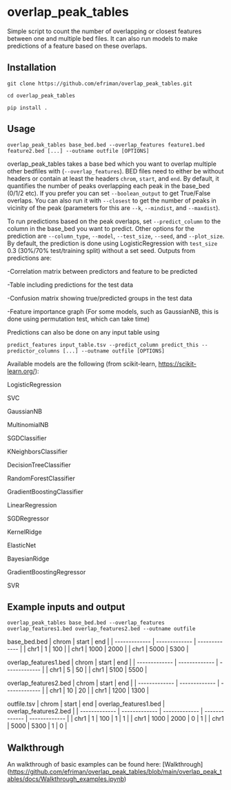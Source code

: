 # overlap_peak_tables
Simple script to count the number of overlapping or closest features between one and multiple bed files.
It can also run models to make predictions of a feature based on these overlaps.

## Installation
`git clone https://github.com/efriman/overlap_peak_tables.git`

`cd overlap_peak_tables`

`pip install .`

## Usage
`overlap_peak_tables base_bed.bed --overlap_features feature1.bed feature2.bed [...] --outname outfile [OPTIONS]`

overlap_peak_tables takes a base bed which you want to overlap multiple other bedfiles with (`--overlap_features`). BED files need to either be without headers or contain at least the headers `chrom`, `start`, and `end`. By default, it quantifies the number of peaks overlapping each peak in the base_bed (0/1/2 etc). If you prefer you can set `--boolean_output` to get True/False overlaps. You can also run it with `--closest` to get the number of peaks in vicinity of the peak (parameters for this are `--k`, `--mindist`, and `--maxdist`).

To run predictions based on the peak overlaps, set `--predict_column` to the column in the base_bed you want to predict. Other options for the prediction are `--column_type`, `--model`, `--test_size`, `--seed`, and `--plot_size`. By default, the prediction is done using LogisticRegression with `test_size` 0.3 (30%/70% test/training split) without a set seed. Outputs from predictions are:

-Correlation matrix between predictors and feature to be predicted

-Table including predictions for the test data

-Confusion matrix showing true/predicted groups in the test data

-Feature importance graph (For some models, such as GaussianNB, this is done using permutation test, which can take time)


Predictions can also be done on any input table using

`predict_features input_table.tsv --predict_column predict_this --predictor_columns [...] --outname outfile [OPTIONS]`

Available models are the following (from scikit-learn, https://scikit-learn.org/):

LogisticRegression

SVC

GaussianNB

MultinomialNB

SGDClassifier

KNeighborsClassifier

DecisionTreeClassifier

RandomForestClassifier

GradientBoostingClassifier

LinearRegression

SGDRegressor

KernelRidge

ElasticNet

BayesianRidge

GradientBoostingRegressor

SVR


## Example inputs and output
`overlap_peak_tables base_bed.bed --overlap_features overlap_features1.bed overlap_features2.bed --outname outfile`

base_bed.bed
| chrom  | start | end |
| ------------- | ------------- | ------------- |
| chr1  | 1  | 100 |
| chr1  | 1000  | 2000 |
| chr1  | 5000  | 5300 |

overlap_features1.bed
| chrom  | start | end |
| ------------- | ------------- | ------------- |
| chr1  | 5  | 50 |
| chr1  | 5100  | 5500 |

overlap_features2.bed
| chrom  | start | end |
| ------------- | ------------- | ------------- |
| chr1  | 10  | 20 |
| chr1  | 1200  | 1300 |

outfile.tsv
| chrom  | start | end | overlap_features1.bed | overlap_features2.bed |
| ------------- | ------------- | ------------- | ------------- | ------------- |
| chr1  | 1  | 100 | 1 | 1 |
| chr1  | 1000  | 2000 | 0 | 1 |
| chr1  | 5000  | 5300 | 1 | 0 |

## Walkthrough
An walkthrough of basic examples can be found here: [Walkthrough] (https://github.com/efriman/overlap_peak_tables/blob/main/overlap_peak_tables/docs/Walkthrough_examples.ipynb)
